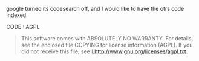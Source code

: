google turned its codesearch off, and I would like to have the otrs code indexed.

CODE : AGPL
> This software comes with ABSOLUTELY NO WARRANTY. For details, see the enclosed file COPYING for license information (AGPL). If you did not receive this file, see L<http://www.gnu.org/licenses/agpl.txt>.